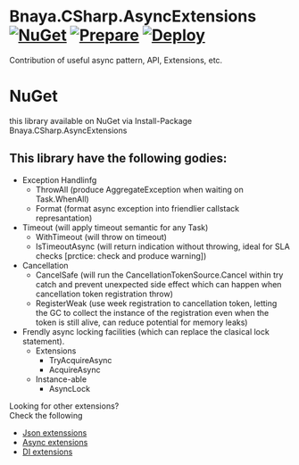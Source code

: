 # Bnaya.CSharp.AsyncExtensions [![NuGet](https://img.shields.io/nuget/v/Bnaya.CSharp.AsyncExtensions.svg)](https://www.nuget.org/packages/Bnaya.CSharp.AsyncExtensions/)  [![Prepare](https://github.com/weknow-network/Bnaya.CSharp.AsyncExtensions/actions/workflows/prepare-nuget.yml/badge.svg)](https://github.com/weknow-network/Bnaya.CSharp.AsyncExtensions/actions/workflows/prepare-nuget.yml) [![Deploy](https://github.com/weknow-network/Bnaya.CSharp.AsyncExtensions/actions/workflows/build-publish.yml/badge.svg)](https://github.com/weknow-network/Bnaya.CSharp.AsyncExtensions/actions/workflows/build-publish.yml)
Contribution of useful async pattern, API, Extensions, etc.

# NuGet
this library available on NuGet via
Install-Package Bnaya.CSharp.AsyncExtensions

## This library have the following godies:
* Exception Handlinfg
  * ThrowAll (produce AggregateException when waiting on Task.WhenAll)
  * Format (format async exception into friendlier callstack represantation)
* Timeout (will apply timeout semantic for any Task)
  * WithTimeout (will throw on timeout)
  * IsTimeoutAsync (will return indication without throwing, ideal for SLA checks [prctice: check and produce warning])
* Cancellation
  * CancelSafe (will run the CancellationTokenSource.Cancel within try catch and prevent unexpected side effect which can happen when cancellation token registration throw)
  * RegisterWeak (use week registration to cancellation token, letting the GC to collect the instance of the registration even when the token is still alive, can reduce potential for memory leaks)
* Frendly async locking facilities (which can replace the clasical lock statement).
  * Extensions
    * TryAcquireAsync
    * AcquireAsync
  * Instance-able
    * AsyncLock 


Looking for other extensions?  
Check the following
- [Json extenssions](https://github.com/weknow-network/Weknow-Json-Extensions)
- [Async extensions](https://github.com/weknow-network/Bnaya.CSharp.AsyncExtensions)
- [DI extensions](https://github.com/weknow-network/Weknow-DI-Extensions)
